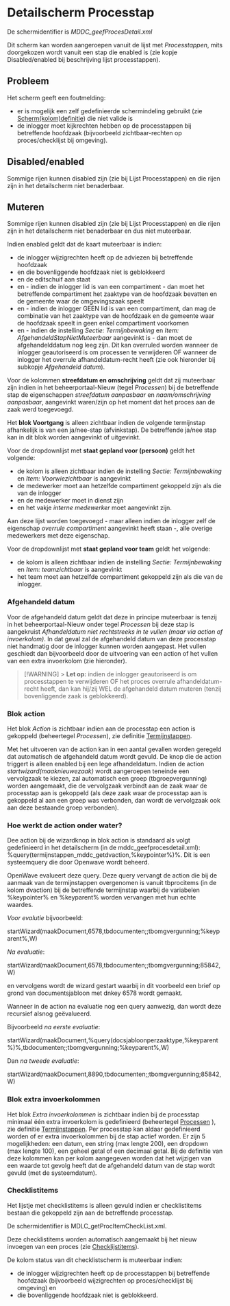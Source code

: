 # Detailscherm Processtap

De schermidentifier is _MDDC_geefProcesDetail.xml_

Dit scherm kan worden aangeroepen vanuit de lijst met _Processtappen_, mits doorgekozen wordt vanuit een stap die enabled is (zie kopje Disabled/enabled bij beschrijving lijst processtappen).

## Probleem

Het scherm geeft een foutmelding:

- er is mogelijk een zelf gedefinieerde schermindeling gebruikt (zie [Scherm(kolom)definitie](/docs/instellen_inrichten/schermdefinitie.md)) die niet valide is
- de inlogger moet kijkrechten hebben op de processtappen bij betreffende hoofdzaak (bijvoorbeeld zichtbaar-rechten op proces/checklijst bij omgeving).

## Disabled/enabled

Sommige rijen kunnen disabled zijn (zie bij Lijst Processtappen) en die rijen zijn in het detailscherm niet benaderbaar.

## Muteren

Sommige rijen kunnen disabled zijn (zie bij Lijst Processtappen) en die rijen zijn in het detailscherm niet benaderbaar en dus niet muteerbaar.

Indien enabled geldt dat de kaart muteerbaar is indien:

- de inlogger wijzigrechten heeft op de adviezen bij betreffende hoofdzaak
- en die bovenliggende hoofdzaak niet is geblokkeerd
- en de editschuif aan staat
- en - indien de inlogger lid is van een compartiment - dan moet het betreffende compartiment het zaaktype van de hoofdzaak bevatten en de gemeente waar de omgevingszaak speelt
- en - indien de inlogger GEEN lid is van een compartiment, dan mag de combinatie van het zaaktype van de hoofdzaak en de gemeente waar de hoofdzaak speelt in geen enkel compartiment voorkomen
- en - indien de instelling _Sectie: Termijnbewaking_ en _Item: AfgehandeldStapNietMuteerbaar_ aangevinkt is - dan moet de afgehandelddatum nog leeg zijn. Dit kan overruled worden wanneer de inlogger geautoriseerd is om processen te verwijderen OF wanneer de inlogger het overrule afhandeldatum-recht heeft (zie ook hieronder bij subkopje _Afgehandeld datum_).

Voor de kolommen **streefdatum en omschrijving** geldt dat zij muteerbaar zijn indien in het beheerportaal-Nieuw (tegel _Processen_) bij de betreffende stap de eigenschappen _streefdatum aanpasbaar_ en _naam/omschrijving aanpasbaar_, aangevinkt waren/zijn op het moment dat het proces aan de zaak werd toegevoegd.

Het **blok Voortgang** is alleen zichtbaar indien de volgende termijnstap afhankelijk is van een ja/nee-stap (afvinkstap). De betreffende ja/nee stap kan in dit blok worden aangevinkt of uitgevinkt.

Voor de dropdownlijst met **staat gepland voor (persoon)** geldt het volgende:

- de kolom is alleen zichtbaar indien de instelling _Sectie: Termijnbewaking_ en _Item: Voorwiezichtbaar_ is aangevinkt
- de medewerker moet aan hetzelfde compartiment gekoppeld zijn als die van de inlogger
- en de medewerker moet in dienst zijn
- en het vakje _interne medewerker_ moet aangevinkt zijn.

Aan deze lijst worden toegevoegd - maar alleen indien de inlogger zelf de eigenschap _overrule compartiment_ aangevinkt heeft staan -, alle overige medewerkers met deze eigenschap.

Voor de dropdownlijst met **staat gepland voor team** geldt het volgende:

- de kolom is alleen zichtbaar indien de instelling _Sectie: Termijnbewaking_ en _Item: teamzichtbaar_ is aangevinkt
- het team moet aan hetzelfde compartiment gekoppeld zijn als die van de inlogger.

### Afgehandeld datum

Voor de afgehandeld datum geldt dat deze in principe muteerbaar is tenzij in het beheerportaal-Nieuw onder tegel _Processen_ bij deze stap is aangekruist _Afhandeldatum niet rechtstreeks in te vullen (maar via action of invoerkolom)_. In dat geval zal de afgehandeld datum van deze processtap niet handmatig door de inlogger kunnen worden aangepast. Het vullen geschiedt dan bijvoorbeeld door de uitvoering van een action of het vullen van een extra invoerkolom (zie hieronder).

> [!WARNING] > **Let op:** indien de inlogger geautoriseerd is om processtappen te verwijderen OF het proces overrule afhandeldatum-recht heeft, dan kan hij/zij WEL de afgehandeld datum muteren (tenzij bovenliggende zaak is geblokkeerd).

### Blok action

Het blok _Action_ is zichtbaar indien aan de processtap een action is gekoppeld (beheertegel _Processen_), zie definitie [Termijnstappen](/docs/instellen_inrichten/inrichting_processen/termijnstappen.md).

Met het uitvoeren van de action kan in een aantal gevallen worden geregeld dat automatisch de afgehandeld datum wordt gevuld. De knop die de action triggert is alleen enabled bij een lege afhandeldatum. Indien de action _startwizard(maaknieuwezaak)_ wordt aangeroepen teneinde een vervolgzaak te kiezen, zal automatisch een groep (tbgroepvergunning) worden aangemaakt, die de vervolgzaak verbindt aan de zaak waar de processtap aan is gekoppeld (als deze zaak waar de processtap aan is gekoppeld al aan een groep was verbonden, dan wordt de vervolgzaak ook aan deze bestaande groep verbonden).

### Hoe werkt de action onder water?

Dee action bij de wizardknop in blok action is standaard als volgt gedefinieerd in het detailscherm (in de mddc_geefprocesdetail.xml): %query(termijnstappen_mddc_getdvaction,%keypointer%)%. Dit is een systeemquery die door Openwave wordt beheerd.

OpenWave evalueert deze query. Deze query vervangt de action die bij de aanmaak van de termijnstappen overgenomen is vanuit tbprocitems (in de kolom dvaction) bij de betreffende termijnstap waarbij de variabelen %keypointer% en %keyparent% worden vervangen met hun echte waardes.

_Voor evalutie_ bijvoorbeeld:

startWizard(maakDocument,6578,tbdocumenten;;tbomgvergunning;%keyparent%,W)

_Na evaluatie_:

startWizard(maakDocument,6578,tbdocumenten;;tbomgvergunning;85842,W)

en vervolgens wordt de wizard gestart waarbij in dit voorbeeld een brief op grond van documentsjabloon met dnkey 6578 wordt gemaakt.

Wanneer in de action na evaluatie nog een query aanwezig, dan wordt deze recursief alsnog geëvalueerd.

Bijvoorbeeld _na eerste evaluatie_:

startWizard(maakDocument,%query(docsjabloonperzaaktype,%keyparent%)%,tbdocumenten;;tbomgvergunning;%keyparent%,W)

Dan _na tweede evaluatie_:

startWizard(maakDocument,8890,tbdocumenten;;tbomgvergunning;85842,W)

### Blok extra invoerkolommen

Het blok _Extra invoerkolommen_ is zichtbaar indien bij de processtap minimaal één extra invoerkolom is gedefinieerd (beheertegel [Processen](/docs/probleemoplossing/module_overstijgende_schermen/processen.md) ), zie definitie [Termijnstappen](/docs/instellen_inrichten/inrichting_processen/termijnstappen.md). Per processtap kan aldaar gedefinieerd worden of er extra invoerkolommen bij de stap actief worden. Er zijn 5 mogelijkheden: een datum, een string (max lengte 200), een dropdown (max lengte 100), een geheel getal of een decimaal getal. Bij de definitie van deze kolommen kan per kolom aangegeven worden dat het wijzigen van een waarde tot gevolg heeft dat de afgehandeld datum van de stap wordt gevuld (met de systeemdatum).

### Checklistitems

Het lijstje met checklistitems is alleen gevuld indien er checklistitems bestaan die gekoppeld zijn aan de betreffende processtap.

De schermidentifier is MDLC_getProcItemCheckList.xml.

Deze checklistitems worden automatisch aangemaakt bij het nieuw invoegen van een proces (zie [Checklijstitems](/docs/probleemoplossing/module_overstijgende_schermen/checklijsten/lijst_checklistitems.md)).

De kolom status van dit checklistscherm is muteerbaar indien:

- de inlogger wijzigrechten heeft op de processtappen bij betreffende hoofdzaak (bijvoorbeeld wijzigrechten op proces/checklijst bij omgeving) en
- die bovenliggende hoofdzaak niet is geblokkeerd.
